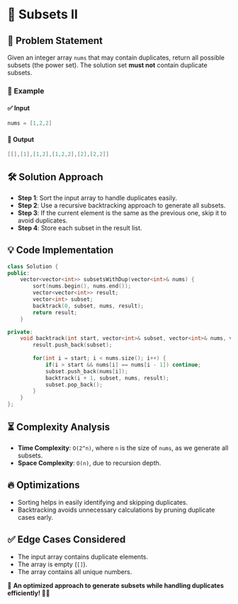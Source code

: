 # 🔢 Subsets II

## 🚀 Problem Statement
Given an integer array `nums` that may contain duplicates, return all possible subsets (the power set). The solution set **must not** contain duplicate subsets.

### 🔹 Example
#### ✅ Input
```cpp
nums = [1,2,2]
```
#### 🎯 Output
```cpp
[[],[1],[1,2],[1,2,2],[2],[2,2]]
```

## 🛠️ Solution Approach
- **Step 1**: Sort the input array to handle duplicates easily.
- **Step 2**: Use a recursive backtracking approach to generate all subsets.
- **Step 3**: If the current element is the same as the previous one, skip it to avoid duplicates.
- **Step 4**: Store each subset in the result list.

## 💡 Code Implementation
```cpp
class Solution {
public:
    vector<vector<int>> subsetsWithDup(vector<int>& nums) {
        sort(nums.begin(), nums.end());
        vector<vector<int>> result;
        vector<int> subset;
        backtrack(0, subset, nums, result);
        return result;
    }

private:
    void backtrack(int start, vector<int>& subset, vector<int>& nums, vector<vector<int>>& result) {
        result.push_back(subset);
        
        for(int i = start; i < nums.size(); i++) {
            if(i > start && nums[i] == nums[i - 1]) continue;
            subset.push_back(nums[i]);
            backtrack(i + 1, subset, nums, result);
            subset.pop_back();
        }
    }
};
```

## ⏳ Complexity Analysis
- **Time Complexity**: `O(2^n)`, where `n` is the size of `nums`, as we generate all subsets.
- **Space Complexity**: `O(n)`, due to recursion depth.

## 🔥 Optimizations
- Sorting helps in easily identifying and skipping duplicates.
- Backtracking avoids unnecessary calculations by pruning duplicate cases early.

## ✅ Edge Cases Considered
- The input array contains duplicate elements.
- The array is empty (`[]`).
- The array contains all unique numbers.

📌 **An optimized approach to generate subsets while handling duplicates efficiently! 🚀🔄**

